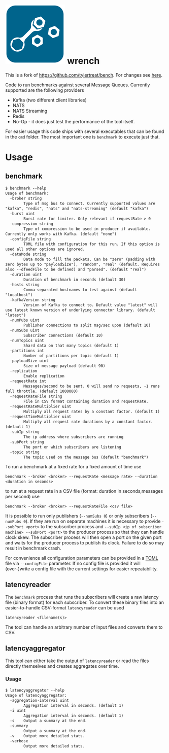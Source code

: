 # ![Image](wrench.svg) wrench #

This is a fork of https://github.com/tylertreat/bench. For changes see [here](CHANGES.md).

Code to run benchmarks against several Message Queues. Currently supported are the following providers
- Kafka (two different client libraries)
- NATS
- NATS Streaming
- Redis
- No-Op - it does just test the performance of the tool itself.

For easier usage this code ships with several executables that can be found in the `cmd` folder. The most important one is `benchmark` to execute just that.

# Usage #
## benchmark ##
```
$ benchmark --help
Usage of benchmark:
  -broker string
        Type of msg bus to connect. Currently supported values are "kafka", "redis", "nats" and "nats-streaming" (default "kafka")
  -burst uint
        Burst rate for limiter. Only relevant if requestRate > 0
  -compression string
        Type of compression to be used in producer if available. Currently only works with Kafka. (default "none")
  -configFile string
        TOML file with configuration for this run. If this option is used all other options are ignored.
  -dataMode string
        Data mode to fill the packets. Can be "zero" (padding with zero bytes up to "payloadSize"), "random", "real" (default. Requires also --dfeedFile to be defined) and "parsed". (default "real")
  -duration uint
        Duration of benchmark in seconds (default 30)
  -hosts string
        Comma-separated hostnames to test against (default "localhost")
  -kafkaVersion string
        Version of Kafka to connect to. Default value "latest" will use latest known version of underlying connector library. (default "latest")
  -numPubs uint
        Publisher connections to split msg/sec upon (default 10)
  -numSubs uint
        Subscriber connections (default 10)
  -numTopics uint
        Shard data on that many topics (default 1)
  -partitions int
        Number of partitions per topic (default 1)
  -payloadSize uint
        Size of message payload (default 90)
  -replication
        Enable replication
  -requestRate int
        Messages/second to be sent. 0 will send no requests, -1 runs full throttle. (default 1000000)
  -requestRateFile string
        File in CSV format containing duration and requestRate.
  -requestRateMultiplier uint
        Multiply all request rates by a constant factor. (default 1)
  -requestTimeMultiplier uint
        Multiply all request rate durations by a constant factor. (default 1)
  -subIp string
        The ip address where subscribers are running
  -subPort string
        The port on which subscribers are listening
  -topic string
        The topic used on the message bus (default "benchmark")
```

To run a benchmark at a fixed rate for a fixed amount of time use
```
benchmark --broker <broker> --requestRate <message rate> --duration <duration in seconds>
```
to run at a request rate in a CSV file (format: duration in seconds,messages per second) use
```
benchmark --broker <broker> --requestRateFile <csv file>
```

It is possible to run only publishers (`--numSubs 0`) or only subscribers (`--numPubs 0`). If they are run on separate machines it is necessary to provide `--subPort <port>` to the subscriber process and `--subIp <ip of subscriber machine> --subPort <port>` to the producer process so that they can handle clock skew. The subscriber process will then open a port on the given port and waits for the producer process to publish its clock. Failure to do so may result in benchmark crash.

For convenience all configuration parameters can be provided in a [TOML](https://github.com/toml-lang/toml) file via `--configFile` parameter. If no config file is provided it will (over-)write a config file with the current settings for easier repeatability.

## latencyreader ##
The `benchmark` process that runs the subscribers will create a raw latency file (binary format) for each subscriber. To convert these binary files into an easier-to-handle CSV-format `latencyreader` can be used
```
latencyreader <filename(s)>
```
The tool can handle an arbitrary number of input files and converts them to CSV.

## latencyaggregator ##
This tool can either take the output of `latencyreader` or read the files directly themselves and creates aggregates over time.

### Usage ###
```
$ latencyaggregator --help
Usage of latencyaggregator:
  -aggregation-interval uint
        Aggregation interval in seconds. (default 1)
  -i uint
        Aggregation interval in seconds. (default 1)
  -s    Output a summary at the end.
  -summary
        Output a summary at the end.
  -v    Output more detailed stats.
  -verbose
        Output more detailed stats.
```
